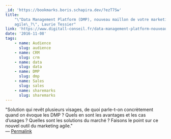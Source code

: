 ```yaml
---
_id: 'https://bookmarks.boris.schapira.dev/?ezT7Sw'
title:
    "\"Data Management Platform (DMP), nouveau maillon de votre marketing
    agile\_?\", Laurie Tessier"
link: 'https://www.digitall-conseil.fr/data-management-platform-nouveau-maillon/'
date: '2016-11-08'
tags:
    - name: Audience
      slug: audience
    - name: CRM
      slug: crm
    - name: data
      slug: data
    - name: DMP
      slug: dmp
    - name: Sales
      slug: sales
    - name: sharemarks
      slug: sharemarks
---
```


&quot;Solution qui revêt plusieurs visages, de quoi parle-t-on concrètement
quand on évoque les DMP ? Quels en sont les avantages et les cas d’usages ?
Quelles sont les solutions du marché ? Faisons le point sur ce nouvel outil du
marketing agile.&quot; <br>&#8212;
<a href="https://bookmarks.boris.schapira.dev/?ezT7Sw" title="Permalink">Permalink</a>
